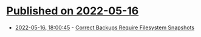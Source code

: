 # [Published on 2022-05-16](index.md)

* [2022-05-16, 18:00:45](https://news.ycombinator.com/item?id=31401151) - [Correct Backups Require Filesystem Snapshots](https://cyounkins.medium.com/correct-backups-require-filesystem-snapshots-23062e2e7a15)
